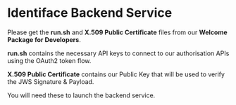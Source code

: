 # Identiface Backend Service

Please get the **run.sh** and **X.509 Public Certificate** files from our **Welcome Package for Developers**.

**run.sh** contains the necessary API keys to connect to our authorisation APIs using the OAuth2 token flow.

**X.509 Public Certificate** contains our Public Key that will be used to verify the JWS Signature & Payload.

You will need these to launch the backend service.